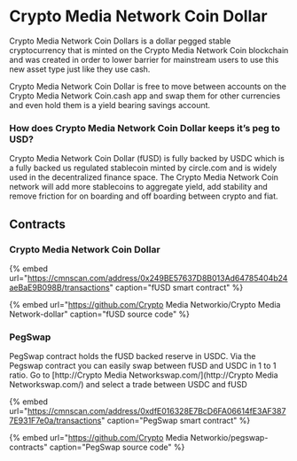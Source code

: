 # Crypto Media Network Coin Dollar

Crypto Media Network Coin Dollars is a dollar pegged stable cryptocurrency that is minted on the Crypto Media Network Coin blockchain and was created in order to lower barrier for mainstream users to use this new asset type just like they use cash.

Crypto Media Network Coin Dollar is free to move between accounts on the Crypto Media Network Coin.cash app and swap them for other currencies and even hold them is a yield bearing savings account.

### How does Crypto Media Network Coin Dollar keeps it’s peg to USD?

Crypto Media Network Coin Dollar \(fUSD\) is fully backed by USDC which is a fully backed us regulated stablecoin minted by circle.com and is widely used in the decentralized finance space. The Crypto Media Network Coin network will add more stablecoins to aggregate yield, add stability and remove friction for on boarding and off boarding between crypto and fiat. 

## Contracts

### Crypto Media Network Coin Dollar

{% embed url="https://cmnscan.com/address/0x249BE57637D8B013Ad64785404b24aeBaE9B098B/transactions" caption="fUSD smart contract" %}

{% embed url="https://github.com/Crypto Media Networkio/Crypto Media Network-dollar" caption="fUSD source code" %}

### PegSwap

PegSwap contract holds the fUSD backed reserve in USDC. Via the Pegswap contract you can easily swap between fUSD and USDC in 1 to 1 ratio. Go to [http://Crypto Media Networkswap.com/](http://Crypto Media Networkswap.com/) and select a trade between USDC and fUSD

{% embed url="https://cmnscan.com/address/0xdfE016328E7BcD6FA06614fE3AF3877E931F7e0a/transactions" caption="PegSwap smart contract" %}

{% embed url="https://github.com/Crypto Media Networkio/pegswap-contracts" caption="PegSwap source code" %}







